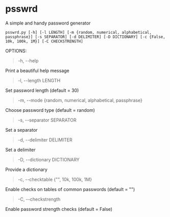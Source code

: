 # psswrd
A simple and handy password generator

```
psswrd.py [-h] [-l LENGTH] [-m {random, numerical, alphabetical, passphrase}] [-s SEPARATOR] [-d DELIMITER] [-D DICTIONARY] [-c {False, 10k, 100k, 1M}] [-C CHECKSTRENGTH]
```

OPTIONS:

> -h, --help

Print a beautiful help message

> -l, --length LENGTH

Set password length (default = 30)

> -m, --mode {random, numerical, alphabetical, passphrase}

Choose password type (default = random)

> -s, --separator SEPARATOR

Set a separator

> -d, --delimiter DELIMITER

Set a delimiter

> -D, --dictionary DICTIONARY

Provide a dictionary

> -c, --checktable {"", 10k, 100k, 1M}

Enable checks on tables of common passwords (default = "")

> -C, --checkstrength

Enable password strength checks (default = False)
